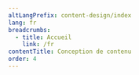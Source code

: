 ```yaml
---
altLangPrefix: content-design/index
lang: fr
breadcrumbs:
  - title: Accueil
    link: /fr
contentTitle: Conception de contenu
order: 4
---
```

